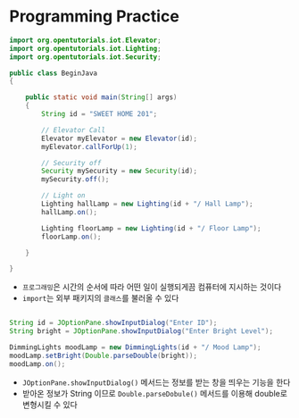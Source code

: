 # Programming Practice

```java
import org.opentutorials.iot.Elevator;
import org.opentutorials.iot.Lighting;
import org.opentutorials.iot.Security;

public class BeginJava
{

	public static void main(String[] args)
	{
		String id = "SWEET HOME 201";

		// Elevator Call
		Elevator myElevator = new Elevator(id);
		myElevator.callForUp(1);

		// Security off
		Security mySecurity = new Security(id);
		mySecurity.off();

		// Light on
		Lighting hallLamp = new Lighting(id + "/ Hall Lamp");
		hallLamp.on();

		Lighting floorLamp = new Lighting(id + "/ Floor Lamp");
		floorLamp.on();

	}

}
```

- `프로그래밍`은 시간의 순서에 따라 어떤 일이 실행되게끔 컴퓨터에 지시하는 것이다
- `import`는 외부 패키지의 `클래스`를 불러올 수 있다

```java

String id = JOptionPane.showInputDialog("Enter ID");
String bright = JOptionPane.showInputDialog("Enter Bright Level");

DimmingLights moodLamp = new DimmingLights(id + "/ Mood Lamp");
moodLamp.setBright(Double.parseDouble(bright));
moodLamp.on();

```

- `JOptionPane.showInputDialog()` 메서드는 정보를 받는 창을 띄우는 기능을 한다
- 받아온 정보가 String 이므로 `Double.parseDobule()` 메서드를 이용해 double로 변형시킬 수 있다
